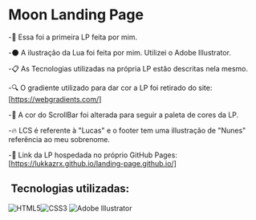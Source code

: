# Moon Landing Page

-🔧 Essa foi a primeira LP feita por mim. <br>


-🌑 A ilustração da Lua foi feita por mim. Utilizei o Adobe Illustrator.

-📋 As Tecnologias utilizadas na própria LP estão descritas nela mesmo.

-🔍 O gradiente utilizado para dar cor a LP foi retirado do site: [https://webgradients.com/]

-🔵 A cor do ScrollBar foi alterada para seguir a paleta de cores da LP.

-🔥 LCS é referente à "Lucas" e o footer tem uma illustração de "Nunes" referência ao meu sobrenome.

-🏨 Link da LP hospedada no próprio GitHub Pages: [https://lukkazrx.github.io/landing-page.github.io/]

## &nbsp;Tecnologias utilizadas:
<img src="https://img.shields.io/badge/HTML5-E34F26?style=for-the-badge&logo=html5&logoColor=white" alt="HTML5"><img src="https://img.shields.io/badge/CSS3-1572B6?style=for-the-badge&logo=css3&logoColor=white" alt="CSS3">
<img src="https://img.shields.io/badge/Adobe%20Illustrator-FF9A00?style=for-the-badge&logo=adobe%20illustrator&logoColor=white" alt="Adobe Illustrator">
